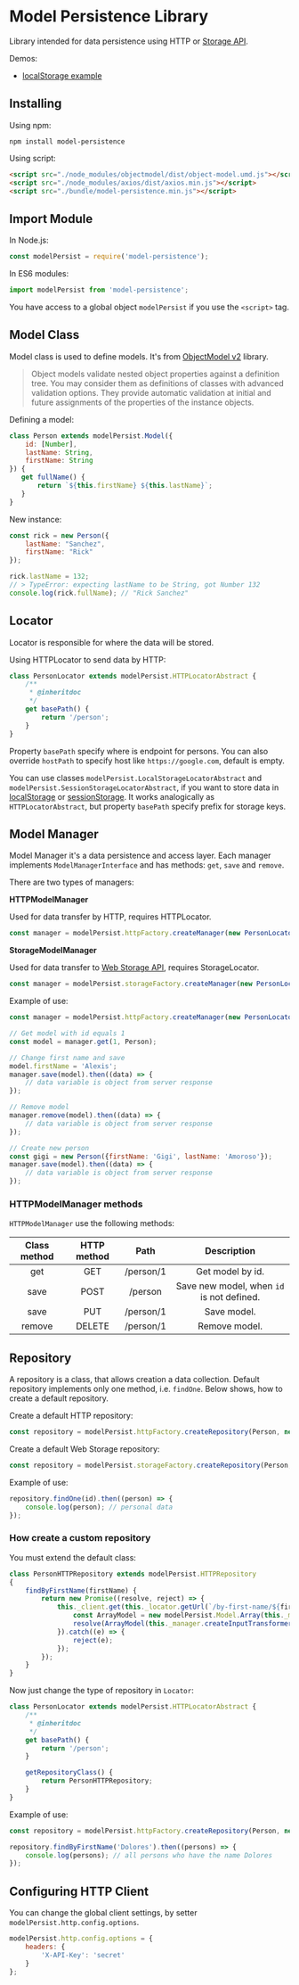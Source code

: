 # Model Persistence Library

Library intended for data persistence using HTTP or 
[Storage API](https://developer.mozilla.org/en-US/docs/Web/API/Web_Storage_API).

Demos:

* [localStorage example](https://jsfiddle.net/rmweb/62mpgov6/)

## Installing

Using npm:

    npm install model-persistence

Using script:

```html
<script src="./node_modules/objectmodel/dist/object-model.umd.js"></script>
<script src="./node_modules/axios/dist/axios.min.js"></script>
<script src="./bundle/model-persistence.min.js"></script>
```

## Import Module

In Node.js:

```javascript
const modelPersist = require('model-persistence');
```

In ES6 modules:

```javascript
import modelPersist from 'model-persistence';
```

You have access to a global object `modelPersist` if you use the `<script>` tag.

## Model Class

Model class is used to define models. It's from [ObjectModel v2](http://objectmodel.js.org/docs/v2/) library.

> Object models validate nested object properties against a definition tree. You may consider them as definitions of classes with advanced validation options. They provide automatic validation at initial and future assignments of the properties of the instance objects.

Defining a model:

```javascript
class Person extends modelPersist.Model({
    id: [Number],
    lastName: String,
    firstName: String 
}) {
   get fullName() {
       return `${this.firstName} ${this.lastName}`;
   }
}
```

New instance:

```javascript
const rick = new Person({
    lastName: "Sanchez", 
    firstName: "Rick"
});

rick.lastName = 132;
// > TypeError: expecting lastName to be String, got Number 132
console.log(rick.fullName); // "Rick Sanchez"
```

## Locator

Locator is responsible for where the data will be stored.

Using HTTPLocator to send data by HTTP:

```javascript
class PersonLocator extends modelPersist.HTTPLocatorAbstract {
    /**
     * @inheritdoc
     */
    get basePath() {
        return '/person';
    }
}
```

Property `basePath` specify where is endpoint for persons. You can also override `hostPath` to specify 
host like `https://google.com`, default is empty.

You can use classes `modelPersist.LocalStorageLocatorAbstract` and `modelPersist.SessionStorageLocatorAbstract`,
if you want to store data in [localStorage](https://developer.mozilla.org/en-US/docs/Web/API/Window/localStorage)
or [sessionStorage](https://developer.mozilla.org/en-US/docs/Web/API/Window/sessionStorage).
It works analogically as `HTTPLocatorAbstract`, but property `basePath` specify prefix for storage keys.

## Model Manager

Model Manager it's a data persistence and access layer. Each manager implements `ModelManagerInterface` and has methods:
`get`, `save` and `remove`.

There are two types of managers:

**HTTPModelManager**

Used for data transfer by HTTP, requires HTTPLocator.

```javascript
const manager = modelPersist.httpFactory.createManager(new PersonLocator());
```

**StorageModelManager**

Used for data transfer to [Web Storage API](https://developer.mozilla.org/en-US/docs/Web/API/Web_Storage_API), 
requires StorageLocator.

```javascript
const manager = modelPersist.storageFactory.createManager(new PersonLocator());
```

Example of use:

```javascript
const manager = modelPersist.httpFactory.createManager(new PersonLocator());

// Get model with id equals 1
const model = manager.get(1, Person);

// Change first name and save
model.firstName = 'Alexis';
manager.save(model).then((data) => {
    // data variable is object from server response
});

// Remove model
manager.remove(model).then((data) => {
    // data variable is object from server response
});

// Create new person
const gigi = new Person({firstName: 'Gigi', lastName: 'Amoroso'});
manager.save(model).then((data) => {
    // data variable is object from server response
});
```

### HTTPModelManager methods

`HTTPModelManager` use the following methods:

Class method | HTTP method | Path | Description
:---: | :---: | :---: | :---:
 get | GET | /person/1 | Get model by id.
 save | POST | /person | Save new model, when `id` is not defined.
 save | PUT | /person/1 | Save model.
 remove | DELETE | /person/1 | Remove model.

## Repository

A repository is a class, that allows creation a data collection. Default repository implements only one method, 
i.e. `findOne`. Below shows, how to create a default repository.

Create a default HTTP repository:

```javascript
const repository = modelPersist.httpFactory.createRepository(Person, new PersonLocator());
```

Create a default Web Storage repository:

```javascript
const repository = modelPersist.storageFactory.createRepository(Person, new PersonLocator());
```

Example of use:

```javascript
repository.findOne(id).then((person) => {
    console.log(person); // personal data
});
```

### How create a custom repository

You must extend the default class:

```javascript
class PersonHTTPRepository extends modelPersist.HTTPRepository
{
    findByFirstName(firstName) {
        return new Promise((resolve, reject) => {
            this._client.get(this._locator.getUrl(`/by-first-name/${firstName}`)).then((response) => {
                const ArrayModel = new modelPersist.Model.Array(this._modelClass);
                resolve(ArrayModel(this._manager.createInputTransformer().transform(response.data)));
            }).catch((e) => {
                reject(e);
            });
        });
    }
}
```

Now just change the type of repository in `Locator`:

```javascript
class PersonLocator extends modelPersist.HTTPLocatorAbstract {
    /**
     * @inheritdoc
     */
    get basePath() {
        return '/person';
    }

    getRepositoryClass() {
        return PersonHTTPRepository;
    }
}
```

Example of use:

```javascript
const repository = modelPersist.httpFactory.createRepository(Person, new PersonLocator());

repository.findByFirstName('Dolores').then((persons) => {
    console.log(persons); // all persons who have the name Dolores
});
```

## Configuring HTTP Client

You can change the global client settings, by setter `modelPersist.http.config.options`.

```javascript
modelPersist.http.config.options = {
    headers: {
        'X-API-Key': 'secret'
    }
};
```
